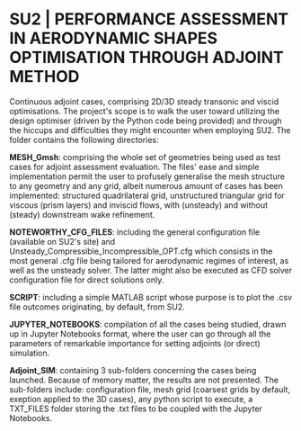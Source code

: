 # SU2 | PERFORMANCE ASSESSMENT IN AERODYNAMIC SHAPES OPTIMISATION THROUGH ADJOINT METHOD 

Continuous adjoint cases, comprising 2D/3D steady transonic and viscid optimisations. The project's scope is to walk the user toward utilizing the design optimiser (driven by the Python code being provided) and through the hiccups and difficulties they might encounter when employing SU2. The folder contains the following directories:

**MESH_Gmsh**: comprising the whole set of geometries being used as test cases for adjoint assessment evaluation. The files' ease and simple implementation permit the user to profusely generalise the mesh structure to any geometry and any grid, albeit numerous amount of cases has been implemented: structured quadrilateral grid, unstructured triangular grid for viscous (prism layers) and inviscid flows, with (unsteady) and without (steady) downstream wake refinement.

**NOTEWORTHY_CFG_FILES**: including the general configuration file (available on SU2's site) and Unsteady_Compressible_Incompressible_OPT.cfg which consists in the most general .cfg file being tailored for aerodynamic regimes of interest, as well as the unsteady solver. The latter might also be executed as CFD solver configuration file for direct solutions only.

**SCRIPT**: including a simple MATLAB script whose purpose is to plot the .csv file outcomes originating, by default, from SU2.

**JUPYTER_NOTEBOOKS**: compilation of all the cases being studied, drawn up in Jupyter Notebooks format, where the user can go through all the parameters of remarkable importance for setting adjoints (or direct) simulation.

**Adjoint_SIM**: containing 3 sub-folders concerning the cases being launched. Because of memory matter, the results are not presented. The sub-folders include: configuration file, mesh grid (coarsest grids by default, exeption applied to the 3D cases), any python script to execute, a TXT_FILES folder storing the .txt files to be coupled with the Jupyter Notebooks.


